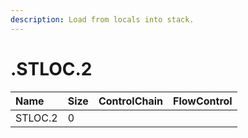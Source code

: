 ```yaml
---
description: Load from locals into stack.
---
```


# .STLOC.2

| Name | Size | ControlChain | FlowControl |
| :--- | :--- | :--- | :--- |
| STLOC.2 | 0 |  |  |


